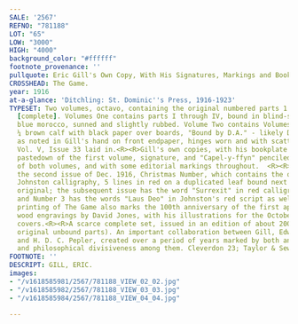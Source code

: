 ```yaml
---
SALE: '2567'
REFNO: "781188"
LOT: "65"
LOW: "3000"
HIGH: "4000"
background_color: "#ffffff"
footnote_provenance: ''
pullquote: Eric Gill's Own Copy, With His Signatures, Markings and Bookplate
CROSSHEAD: The Game.
year: 1916
at-a-glance: 'Ditchling: St. Dominic''s Press, 1916-1923'
TYPESET: Two volumes, octavo, containing the original numbered parts 1 through 34
  [complete]. Volumes One contains parts I through IV, bound in blind-stamped full
  blue morocco, sunned and slightly rubbed. Volume Two contains Volumes V and VI in
  ¼ brown calf with black paper over boards, "Bound by D.A." - likely Donald Attwater,
  as noted in Gill's hand on front endpaper, hinges worn and with scattered abrasions,
  Vol. V, Issue 33 laid in.<R><R>Gill's own copies, with his bookplate on the front
  pastedown of the first volume, signature, and "Capel-y-ffyn" penciled on front endpaper
  of both volumes, and with some editorial markings throughout.  <R><R>The set includes
  the second issue of Dec. 1916, Christmas Number, which contains the original Edward
  Johnston calligraphy, 5 lines in red on a duplicated leaf bound next to the blank
  original; the subsequent issue has the word "Surrexit" in red calligraphy by Johnston,
  and Number 3 has the words "Laus Deo" in Johnston's red script as well.<R><R>This
  printing of The Game also marks the 100th anniversary of the first appearance of
  wood engravings by David Jones, with his illustrations for the October and December
  covers.<R><R>A scarce complete set, issued in an edition of about 200 copies (the
  original unbound parts). An important collaboration between Gill, Edward Johnston,
  and H. D. C. Pepler, created over a period of years marked by both an artistic groundswell
  and philosophical divisiveness among them. Cleverdon 23; Taylor & Sewell F1.
FOOTNOTE: ''
DESCRIPT: GILL, ERIC.
images:
- "/v1618585981/2567/781188_VIEW_02_02.jpg"
- "/v1618585982/2567/781188_VIEW_03_03.jpg"
- "/v1618585984/2567/781188_VIEW_04_04.jpg"

---
```

